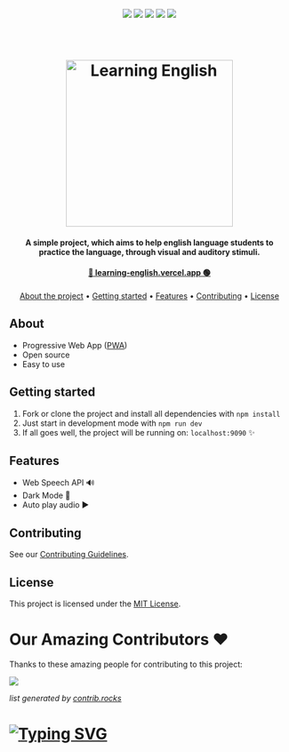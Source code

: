 <p align="center">
  <img src="https://img.shields.io/github/license/mashape/apistatus.svg?style=flat-square">
  <img src="https://img.shields.io/badge/hacktoberfest-2022-blueviolet">
  <img src="https://badges.frapsoft.com/typescript/code/typescript.svg?v=101">
  <img src="https://badges.frapsoft.com/os/v1/open-source.svg?v=101">
  <img src="https://img.shields.io/badge/PRs-welcome-green.svg">
</p>

<h1 align="center">
  <br>
  <a href="https://github.com/mathiasfc/learning-english">
    <img src="https://github.com/mathiasfc/learning-english/blob/main/public/images/logo.png" alt="Learning English" width="300">
  </a>
</h1>

<h4 align="center">A simple project, which aims to help english language students to practice the language, through visual and auditory stimuli.</h4>

<h4 align="center"><a href="https://learning-english.vercel.app/"/>🔗 learning-english.vercel.app 🟢</a></h4>

<p align="center">
  <a href="#about">About the project</a> •
  <a href="#getting-started">Getting started</a> •
  <a href="#features">Features</a> •
  <a href="#contributing">Contributing</a> •
  <a href="#license">License</a>
</p>

## About

- Progressive Web App ([PWA](https://web.dev/progressive-web-apps/))
- Open source
- Easy to use

## Getting started

1. Fork or clone the project and install all dependencies with `npm install`
2. Just start in development mode with `npm run dev`
3. If all goes well, the project will be running on: `localhost:9090` ✨

## Features

- Web Speech API 🔊
- Dark Mode 🌙
- Auto play audio ▶️

## Contributing

See our [Contributing Guidelines](CONTRIBUTING.md).

## License

This project is licensed under the [MIT License](LICENSE).

# Our Amazing Contributors ❤️

Thanks to these amazing people for contributing to this project:

<a href="https://github.com/mathiasfc/learning-english/graphs/contributors">
  <img src="https://contrib.rocks/image?repo=mathiasfc/learning-english" />
</a>

_list generated by [contrib.rocks](https://contrib.rocks)_

# [![Typing SVG](https://readme-typing-svg.herokuapp.com?font=Fira+Code&pause=1000&width=435&height=100&lines=Hacktoberfest+2022)](https://git.io/typing-svg)

